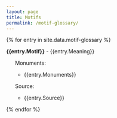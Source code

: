 ```yaml
---
layout: page
title: Motifs
permalink: /motif-glossary/
---
```


{% for entry in site.data.motif-glossary %}
  <p><strong>{{entry.Motif}}</strong> - {{entry.Meaning}}</p>
  <ul>
  <p>Monuments:</p>
  <ul>
  <li>{{entry.Monuments}}</li>
  </ul>
  <p>Source:</p>
  <ul>
  <li>{{entry.Source}}</li>
  </ul>
  </ul>
{% endfor %}
